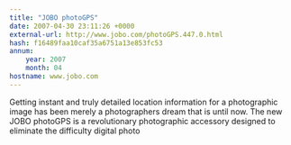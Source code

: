 ```yaml
---
title: "JOBO photoGPS"
date: 2007-04-30 23:11:26 +0000
external-url: http://www.jobo.com/photoGPS.447.0.html
hash: f16489faa10caf35a6751a13e853fc53
annum:
    year: 2007
    month: 04
hostname: www.jobo.com
---
```


Getting instant and truly detailed location information for a photographic image has been merely a photographers dream that is until now. The new JOBO photoGPS is a revolutionary photographic accessory designed to eliminate the difficulty digital photo

